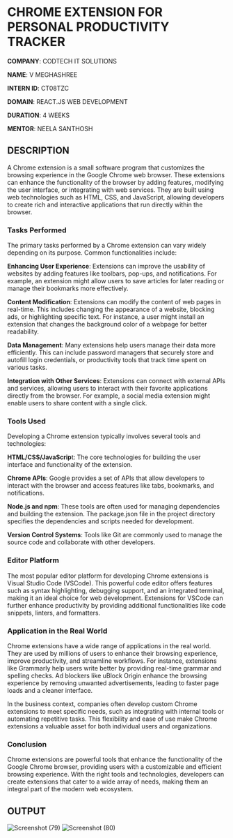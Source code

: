 # CHROME EXTENSION FOR PERSONAL PRODUCTIVITY TRACKER
**COMPANY**: CODTECH IT SOLUTIONS

**NAME**: V MEGHASHREE

**INTERN ID**: CT08TZC

**DOMAIN**: REACT.JS WEB DEVELOPMENT

**DURATION**: 4 WEEKS

**MENTOR**: NEELA SANTHOSH

## DESCRIPTION
A Chrome extension is a small software program that customizes the browsing experience in the Google Chrome web browser. These extensions can enhance the functionality of the browser by adding features, modifying the user interface, or integrating with web services. They are built using web technologies such as HTML, CSS, and JavaScript, allowing developers to create rich and interactive applications that run directly within the browser.

### Tasks Performed
The primary tasks performed by a Chrome extension can vary widely depending on its purpose. Common functionalities include:

**Enhancing User Experience**: Extensions can improve the usability of websites by adding features like toolbars, pop-ups, and notifications. For example, an extension might allow users to save articles for later reading or manage their bookmarks more effectively.

**Content Modification**: Extensions can modify the content of web pages in real-time. This includes changing the appearance of a website, blocking ads, or highlighting specific text. For instance, a user might install an extension that changes the background color of a webpage for better readability.

**Data Management**: Many extensions help users manage their data more efficiently. This can include password managers that securely store and autofill login credentials, or productivity tools that track time spent on various tasks.

**Integration with Other Services**: Extensions can connect with external APIs and services, allowing users to interact with their favorite applications directly from the browser. For example, a social media extension might enable users to share content with a single click.

### Tools Used

Developing a Chrome extension typically involves several tools and technologies:

**HTML/CSS/JavaScrip**t: The core technologies for building the user interface and functionality of the extension.

**Chrome APIs**: Google provides a set of APIs that allow developers to interact with the browser and access features like tabs, bookmarks, and notifications.

**Node.js and npm**: These tools are often used for managing dependencies and building the extension. The package.json file in the project directory specifies the dependencies and scripts needed for development.

**Version Control Systems**: Tools like Git are commonly used to manage the source code and collaborate with other developers.

### Editor Platform

The most popular editor platform for developing Chrome extensions is Visual Studio Code (VSCode). This powerful code editor offers features such as syntax highlighting, debugging support, and an integrated terminal, making it an ideal choice for web development. Extensions for VSCode can further enhance productivity by providing additional functionalities like code snippets, linters, and formatters.

### Application in the Real World

Chrome extensions have a wide range of applications in the real world. They are used by millions of users to enhance their browsing experience, improve productivity, and streamline workflows. For instance, extensions like Grammarly help users write better by providing real-time grammar and spelling checks. Ad blockers like uBlock Origin enhance the browsing experience by removing unwanted advertisements, leading to faster page loads and a cleaner interface.

In the business context, companies often develop custom Chrome extensions to meet specific needs, such as integrating with internal tools or automating repetitive tasks. This flexibility and ease of use make Chrome extensions a valuable asset for both individual users and organizations.

### Conclusion

Chrome extensions are powerful tools that enhance the functionality of the Google Chrome browser, providing users with a customizable and efficient browsing experience. With the right tools and technologies, developers can create extensions that cater to a wide array of needs, making them an integral part of the modern web ecosystem.

## OUTPUT

![Screenshot (79)](https://github.com/user-attachments/assets/c561b3a5-b3b3-45f0-942e-2fa7cf0aee35)
![Screenshot (80)](https://github.com/user-attachments/assets/4ccb4923-4b14-4292-ba9d-965c13e19fa4)
